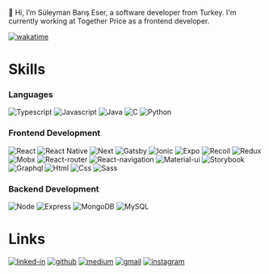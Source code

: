 👋 Hi, I’m Süleyman Barış Eser, a software developer from Turkey. I'm currently working at Together Price as a frontend developer.

[![wakatime](https://wakatime.com/badge/user/003f7972-73dd-4426-9598-0bfd6560f508.svg)](https://wakatime.com/@003f7972-73dd-4426-9598-0bfd6560f508)

# Skills

### Languages
![Typescript](https://img.shields.io/badge/TypeScript-3178C6?style=for-the-badge&logo=typescript&logoColor=white)
![Javascript](https://img.shields.io/badge/JavaScript-323330?style=for-the-badge&logo=javascript&logoColor=F7DF1E)
![Java](https://img.shields.io/badge/Java-red?style=for-the-badge&logo=java&logoColor=F7DF1E)
![C](https://img.shields.io/badge/C-FFFFFF?style=for-the-badge&logo=c&logoColor=A8B9CC)
![Python](https://img.shields.io/badge/Python-3776AB?style=for-the-badge&logo=python&logoColor=white)

### Frontend Development
![React](https://img.shields.io/badge/React-20232A?style=for-the-badge&logo=react&logoColor=61DAFB)
![React Native](https://img.shields.io/badge/React_Native-282C34?style=for-the-badge&logo=react&logoColor=61DAFB)
![Next](https://img.shields.io/badge/Next-000000?style=for-the-badge&logo=nextdotjs&logoColor=FFFFFF)
![Gatsby](https://img.shields.io/badge/Gatsby-571D90?style=for-the-badge&logo=gatsby&logoColor=FFFFFF)
![Ionic](https://img.shields.io/badge/Ionic-FFFFFF?style=for-the-badge&logo=ionic&logoColor=blue)
![Expo](https://img.shields.io/badge/Expo-FFFFFF?style=for-the-badge&logo=expo&logoColor=black)
![Recoil](https://img.shields.io/badge/Recoil-3578E5?style=for-the-badge&logoColor=white)
![Redux](https://img.shields.io/badge/Redux-593D88?style=for-the-badge&logo=redux&logoColor=white)
![Mobx](https://img.shields.io/badge/MobX-orange?style=for-the-badge&logo=mobx&logoColor=white)
![React-router](https://img.shields.io/badge/React_Router-CA4245?style=for-the-badge&logo=react-router&logoColor=white)
![React-navigation](https://img.shields.io/badge/React_Navigation-644EA6?style=for-the-badge)
![Material-ui](https://img.shields.io/badge/Material_UI-0081CB?style=for-the-badge&logo=mui&logoColor=white)
![Storybook](https://img.shields.io/badge/storybook-FF4785?style=for-the-badge&logo=storybook&logoColor=white)
![Graphql](https://img.shields.io/badge/GraphQL-E434AA?style=for-the-badge&logo=graphql&logoColor=white)
![Html](https://img.shields.io/badge/HTML5-E34F26?style=for-the-badge&logo=html5&logoColor=white)
![Css](https://img.shields.io/badge/CSS3-1572B6?style=for-the-badge&logo=css3&logoColor=white)
![Sass](https://img.shields.io/badge/SASS-CC6699?style=for-the-badge&logo=sass&logoColor=white)

### Backend Development
![Node](https://img.shields.io/badge/Node-339933?style=for-the-badge&logo=nodedotjs&logoColor=FFFFFF)
![Express](https://img.shields.io/badge/Express-FFFFFF?style=for-the-badge&logo=express&logoColor=000000)
![MongoDB](https://img.shields.io/badge/MongoDB-47A248?style=for-the-badge&logo=mongodb&logoColor=FFFFFF)
![MySQL](https://img.shields.io/badge/MySQL-4479A1?style=for-the-badge&logo=mysql&logoColor=FFFFFF)

# Links
[![linked-in](https://img.shields.io/badge/LinkedIn-0077B5?style=for-the-badge&logo=LinkedIn&logoColor=white)](https://www.linkedin.com/in/suleymanbariseser)
[![github](https://img.shields.io/badge/GitHub-000000?style=for-the-badge&logo=GitHub&logoColor=white)](https://github.com/suleymanbariseser)
[![medium](https://img.shields.io/badge/medium-000000?style=for-the-badge&logo=medium&logoColor=white)](https://medium.com/@suleymanbariseser)
[![gmail](https://img.shields.io/badge/Gmail-D14836?style=for-the-badge&logo=Gmail&logoColor=white)](mailto:suleymanbariseser@gmail.com)
[![instagram](https://img.shields.io/badge/Instagram-E4405F?style=for-the-badge&logo=instagram&logoColor=white)](https://www.instagram.com/suleymanbariseser/)
